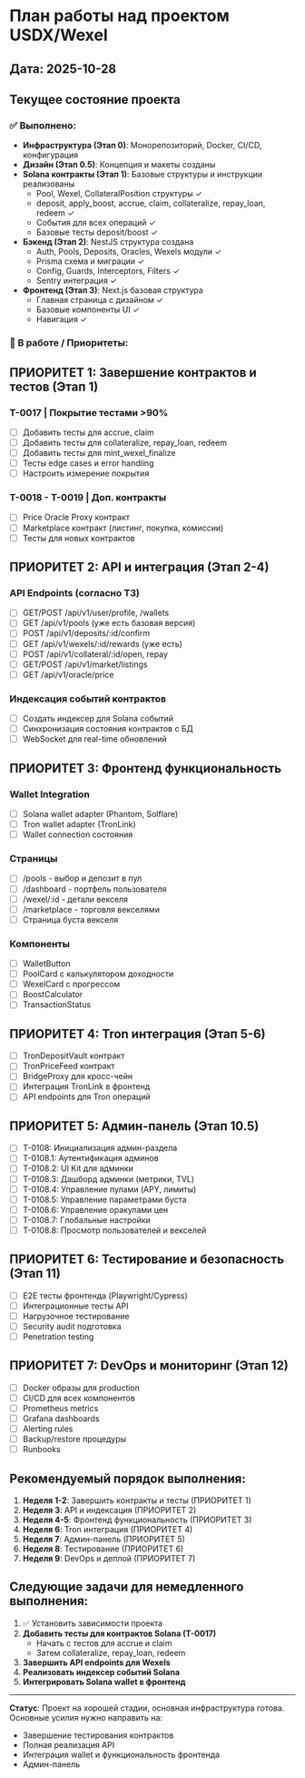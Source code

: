 # План работы над проектом USDX/Wexel

## Дата: 2025-10-28

## Текущее состояние проекта

### ✅ Выполнено:
- **Инфраструктура (Этап 0)**: Монорепозиторий, Docker, CI/CD, конфигурация
- **Дизайн (Этап 0.5)**: Концепция и макеты созданы
- **Solana контракты (Этап 1)**: Базовые структуры и инструкции реализованы
  - Pool, Wexel, CollateralPosition структуры ✓
  - deposit, apply_boost, accrue, claim, collateralize, repay_loan, redeem ✓
  - События для всех операций ✓
  - Базовые тесты deposit/boost ✓
- **Бэкенд (Этап 2)**: NestJS структура создана
  - Auth, Pools, Deposits, Oracles, Wexels модули ✓
  - Prisma схема и миграции ✓
  - Config, Guards, Interceptors, Filters ✓
  - Sentry интеграция ✓
- **Фронтенд (Этап 3)**: Next.js базовая структура
  - Главная страница с дизайном ✓
  - Базовые компоненты UI ✓
  - Навигация ✓

### 🚧 В работе / Приоритеты:

## ПРИОРИТЕТ 1: Завершение контрактов и тестов (Этап 1)

### T-0017 | Покрытие тестами >90%
- [ ] Добавить тесты для accrue, claim
- [ ] Добавить тесты для collateralize, repay_loan, redeem
- [ ] Добавить тесты для mint_wexel_finalize
- [ ] Тесты edge cases и error handling
- [ ] Настроить измерение покрытия

### T-0018 - T-0019 | Доп. контракты
- [ ] Price Oracle Proxy контракт
- [ ] Marketplace контракт (листинг, покупка, комиссии)
- [ ] Тесты для новых контрактов

## ПРИОРИТЕТ 2: API и интеграция (Этап 2-4)

### API Endpoints (согласно ТЗ)
- [ ] GET/POST /api/v1/user/profile, /wallets
- [ ] GET /api/v1/pools (уже есть базовая версия)
- [ ] POST /api/v1/deposits/:id/confirm
- [ ] GET /api/v1/wexels/:id/rewards (уже есть)
- [ ] POST /api/v1/collateral/:id/open, repay
- [ ] GET/POST /api/v1/market/listings
- [ ] GET /api/v1/oracle/price

### Индексация событий контрактов
- [ ] Создать индексер для Solana событий
- [ ] Синхронизация состояния контрактов с БД
- [ ] WebSocket для real-time обновлений

## ПРИОРИТЕТ 3: Фронтенд функциональность

### Wallet Integration
- [ ] Solana wallet adapter (Phantom, Solflare)
- [ ] Tron wallet adapter (TronLink)
- [ ] Wallet connection состояния

### Страницы
- [ ] /pools - выбор и депозит в пул
- [ ] /dashboard - портфель пользователя
- [ ] /wexel/:id - детали векселя
- [ ] /marketplace - торговля векселями
- [ ] Страница буста векселя

### Компоненты
- [ ] WalletButton
- [ ] PoolCard с калькулятором доходности
- [ ] WexelCard с прогрессом
- [ ] BoostCalculator
- [ ] TransactionStatus

## ПРИОРИТЕТ 4: Tron интеграция (Этап 5-6)

- [ ] TronDepositVault контракт
- [ ] TronPriceFeed контракт
- [ ] BridgeProxy для кросс-чейн
- [ ] Интеграция TronLink в фронтенд
- [ ] API endpoints для Tron операций

## ПРИОРИТЕТ 5: Админ-панель (Этап 10.5)

- [ ] T-0108: Инициализация админ-раздела
- [ ] T-0108.1: Аутентификация админов
- [ ] T-0108.2: UI Kit для админки
- [ ] T-0108.3: Дашборд админки (метрики, TVL)
- [ ] T-0108.4: Управление пулами (APY, лимиты)
- [ ] T-0108.5: Управление параметрами буста
- [ ] T-0108.6: Управление оракулами цен
- [ ] T-0108.7: Глобальные настройки
- [ ] T-0108.8: Просмотр пользователей и векселей

## ПРИОРИТЕТ 6: Тестирование и безопасность (Этап 11)

- [ ] E2E тесты фронтенда (Playwright/Cypress)
- [ ] Интеграционные тесты API
- [ ] Нагрузочное тестирование
- [ ] Security audit подготовка
- [ ] Penetration testing

## ПРИОРИТЕТ 7: DevOps и мониторинг (Этап 12)

- [ ] Docker образы для production
- [ ] CI/CD для всех компонентов
- [ ] Prometheus metrics
- [ ] Grafana dashboards
- [ ] Alerting rules
- [ ] Backup/restore процедуры
- [ ] Runbooks

## Рекомендуемый порядок выполнения:

1. **Неделя 1-2**: Завершить контракты и тесты (ПРИОРИТЕТ 1)
2. **Неделя 3**: API и индексация (ПРИОРИТЕТ 2)
3. **Неделя 4-5**: Фронтенд функциональность (ПРИОРИТЕТ 3)
4. **Неделя 6**: Tron интеграция (ПРИОРИТЕТ 4)
5. **Неделя 7**: Админ-панель (ПРИОРИТЕТ 5)
6. **Неделя 8**: Тестирование (ПРИОРИТЕТ 6)
7. **Неделя 9**: DevOps и деплой (ПРИОРИТЕТ 7)

## Следующие задачи для немедленного выполнения:

1. ✅ Установить зависимости проекта
2. **Добавить тесты для контрактов Solana (T-0017)**
   - Начать с тестов для accrue и claim
   - Затем collateralize, repay_loan, redeem
3. **Завершить API endpoints для Wexels**
4. **Реализовать индексер событий Solana**
5. **Интегрировать Solana wallet в фронтенд**

---

**Статус**: Проект на хорошей стадии, основная инфраструктура готова. 
Основные усилия нужно направить на:
- Завершение тестирования контрактов
- Полная реализация API
- Интеграция wallet и функциональность фронтенда
- Админ-панель
